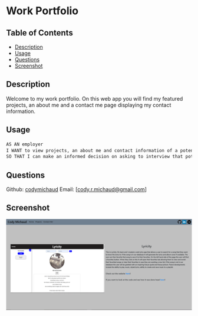 # Work Portfolio

## Table of Contents
- [Description](#description)
- [Usage](#usage)
- [Questions](#questions)
- [Screenshot](#screenshot)

## Description
Welcome to my work portfolio. On this web app you will find my featured projects, an about me and a contact me page displaying my contact information.

## Usage
```md
AS AN employer
I WANT to view projects, an about me and contact information of a potential employee
SO THAT I can make an informed decision on asking to interview that potential employee.
```

## Questions 
Github: [codymichaud](https://github.com/codymichaud)
Email: [cody.r.michaud@gmail.com]

## Screenshot

![](assets\imgs\work.port.screenshot.PNG)
